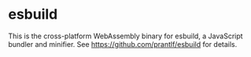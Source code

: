 # esbuild

This is the cross-platform WebAssembly binary for esbuild, a JavaScript bundler and minifier. See https://github.com/prantlf/esbuild for details.

